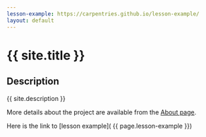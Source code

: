 ```yaml
---
lesson-example: https://carpentries.github.io/lesson-example/
layout: default
---
```


 
# {{ site.title }}

## Description
 
 {{ site.description }}
 
More details about the project are available from the [About page](about.md).


Here is the link to [lesson example]( {{ page.lesson-example }})

